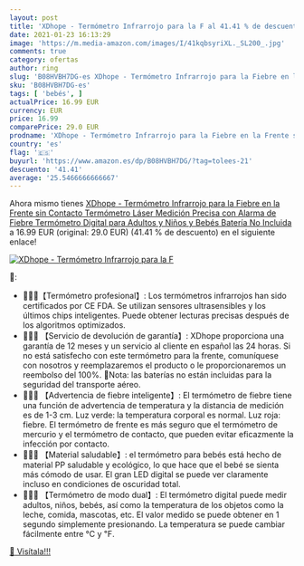 ```yaml
---
layout: post
title: 'XDhope - Termómetro Infrarrojo para la F al 41.41 % de descuento'
date: 2021-01-23 16:13:29
image: 'https://m.media-amazon.com/images/I/41kqbsyriXL._SL200_.jpg'
comments: true
category: ofertas
author: ring
slug: 'B08HVBH7DG-es XDhope - Termómetro Infrarrojo para la Fiebre en la Frente...'
sku: 'B08HVBH7DG-es'
tags: [ 'bebés', ]
actualPrice: 16.99 EUR
currency: EUR
price: 16.99
comparePrice: 29.0 EUR
prodname: 'XDhope - Termómetro Infrarrojo para la Fiebre en la Frente sin Contacto Termómetro Láser Medición Precisa con Alarma de Fiebre Termómetro Digital para Adultos y Niños y Bebés  Batería No Incluida '
country: 'es'
flag: '🇪🇸'
buyurl: 'https://www.amazon.es/dp/B08HVBH7DG/?tag=tolees-21'
descuento: '41.41'
average: '25.5466666666667'
---
```


Ahora mismo tienes [XDhope - Termómetro Infrarrojo para la Fiebre en la Frente sin Contacto Termómetro Láser Medición Precisa con Alarma de Fiebre Termómetro Digital para Adultos y Niños y Bebés  Batería No Incluida ](https://www.amazon.es/dp/B08HVBH7DG/?tag=tolees-21) a 16.99 EUR (original: 29.0 EUR) (41.41 %  de descuento) en el siguiente enlace!

[![XDhope - Termómetro Infrarrojo para la F](https://m.media-amazon.com/images/I/41kqbsyriXL._SL200_.jpg)](https://www.amazon.es/dp/B08HVBH7DG/?tag=tolees-21)

🔎:

- 👩‍👩‍👦【Termómetro profesional】: Los termómetros infrarrojos han sido certificados por CE FDA. Se utilizan sensores ultrasensibles y los últimos chips inteligentes. Puede obtener lecturas precisas después de los algoritmos optimizados.
- 👩‍👩‍👦 【Servicio de devolución de garantía】: XDhope proporciona una garantía de 12 meses y un servicio al cliente en español las 24 horas. Si no está satisfecho con este termómetro para la frente, comuníquese con nosotros y reemplazaremos el producto o le proporcionaremos un reembolso del 100%. 🚩Nota: las baterías no están incluidas para la seguridad del transporte aéreo.
- 👩‍👩‍👦 【Advertencia de fiebre inteligente】: El termómetro de fiebre tiene una función de advertencia de temperatura y la distancia de medición es de 1-3 cm. Luz verde: la temperatura corporal es normal. Luz roja: fiebre. El termómetro de frente es más seguro que el termómetro de mercurio y el termómetro de contacto, que pueden evitar eficazmente la infección por contacto.
- 👩‍👩‍👦 【Material saludable】: el termómetro para bebés está hecho de material PP saludable y ecológico, lo que hace que el bebé se sienta más cómodo de usar. El gran LED digital se puede ver claramente incluso en condiciones de oscuridad total.
- 👩‍👩‍👦 【Termómetro de modo dual】: El termómetro digital puede medir adultos, niños, bebés, así como la temperatura de los objetos como la leche, comida, mascotas, etc. El valor medido se puede obtener en 1 segundo simplemente presionando. La temperatura se puede cambiar fácilmente entre ℃ y ℉.

[🛒 Visítala!!!](https://www.amazon.es/dp/B08HVBH7DG/?tag=tolees-21)
